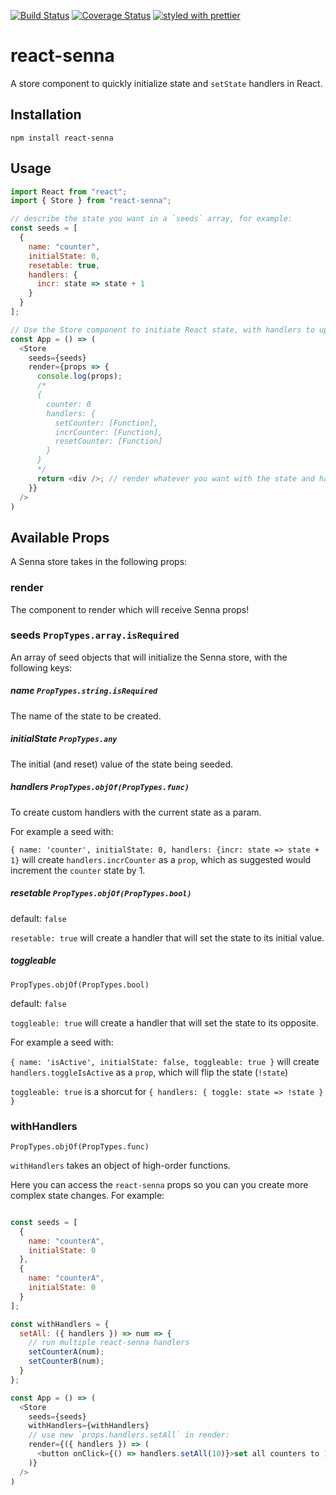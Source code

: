 [![Build Status](https://travis-ci.org/collardeau/react-senna.svg?branch=master)](https://travis-ci.org/collardeau/react-senna)
[![Coverage Status](https://coveralls.io/repos/github/collardeau/react-senna/badge.svg?branch=master)](https://coveralls.io/github/collardeau/react-senna?branch=master)
[![styled with prettier](https://img.shields.io/badge/styled_with-prettier-ff69b4.svg)](https://github.com/prettier/prettier)

# react-senna

A store component to quickly initialize state and `setState` handlers in React.

## Installation

`npm install react-senna`

## Usage

```javascript
import React from "react";
import { Store } from "react-senna";

// describe the state you want in a `seeds` array, for example:
const seeds = [
  {
    name: "counter",
    initialState: 0,
    resetable: true,
    handlers: {
      incr: state => state + 1
    }
  }
];

// Use the Store component to initiate React state, with handlers to update that state
const App = () => (
  <Store
    seeds={seeds}
    render={props => {
      console.log(props);
      /*
      {
        counter: 0
        handlers: {
          setCounter: [Function],
          incrCounter: [Function],
          resetCounter: [Function]
        }
      }
      */
      return <div />; // render whatever you want with the state and handlers you just created!
    }}
  />
)

```

## Available Props

A Senna store takes in the following props:

### render

The component to render which will receive Senna props!

### seeds `PropTypes.array.isRequired`

An array of seed objects that will initialize the Senna store, with the following keys:

##### name `PropTypes.string.isRequired`

The name of the state to be created.

##### initialState `PropTypes.any`

The initial (and reset) value of the state being seeded.

##### handlers `PropTypes.objOf(PropTypes.func)`

To create custom handlers with the current state as a param.

For example a seed with:

`{ name: 'counter', initialState: 0, handlers: {incr: state => state + 1}`
will create `handlers.incrCounter` as a `prop`, which as suggested would increment the `counter` state by 1.

##### resetable `PropTypes.objOf(PropTypes.bool)`

default: `false`

`resetable: true` will create a handler that will set the state to its initial value.

##### toggleable

`PropTypes.objOf(PropTypes.bool)`

default: `false`

`toggleable: true` will create a handler that will set the state to its opposite.

For example a seed with:

`{ name: 'isActive', initialState: false, toggleable: true }`
will create `handlers.toggleIsActive` as a `prop`, which will flip the state (`!state`)

`toggleable: true` is a shorcut for `{ handlers: { toggle: state => !state } }`

### withHandlers

`PropTypes.objOf(PropTypes.func)`

`withHandlers` takes an object of high-order functions.

Here you can access the `react-senna` props so you can you create more complex state changes.
For example:

```javascript

const seeds = [
  {
    name: "counterA",
    initialState: 0
  },
  {
    name: "counterA",
    initialState: 0
  }
];

const withHandlers = {
  setAll: ({ handlers }) => num => {
    // run multiple react-senna handlers
    setCounterA(num);
    setCounterB(num);
  }
};

const App = () => (
  <Store
    seeds={seeds}
    withHandlers={withHandlers}
    // use new `props.handlers.setAll` in render:
    render={({ handlers }) => (
      <button onClick={() => handlers.setAll(10)}>set all counters to 10</button>
    )}
  />
)
```

